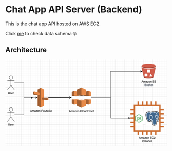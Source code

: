 # Chat App API Server (Backend)
This is the chat app API hosted on AWS EC2. 

Click [me](./images/chat-app-data-schema.png) to check data schema 🤓

## Architecture
![](./images/chat-app-archtecture.png)
